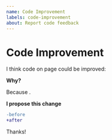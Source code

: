 ```yaml
---
name: Code Improvement
labels: code-improvement
about: Report code feedback
---
```


# Code Improvement

I think code on page <complete> could be improved:

**Why?**

Because <complete>.

**I propose this change**

```diff
-before
+after
```

Thanks!
